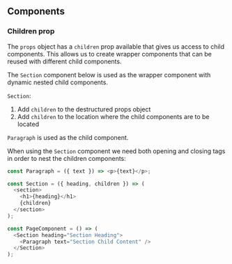 ## Components

### Children prop

The `props` object has a `children` prop available that gives us access to child components.
This allows us to create wrapper components that can be reused with different child components.

The `Section` component below is used as the wrapper component with dynamic nested child components.

`Section`:

1. Add `children` to the destructured props object
2. Add `children` to the location where the child components are to be located

`Paragraph` is used as the child component.

When using the `Section` component we need both opening and closing tags in order to nest the children components:

```js
const Paragraph = ({ text }) => <p>{text}</p>;

const Section = ({ heading, children }) => (
  <section>
    <h1>{heading}</h1>
    {children}
  </section>
);

const PageComponent = () => (
  <Section heading="Section Heading">
    <Paragraph text="Section Child Content" />
  </Section>
);
```

